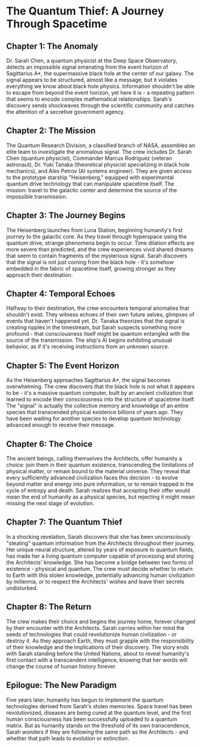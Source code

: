 # The Quantum Thief: A Journey Through Spacetime

## Chapter 1: The Anomaly
Dr. Sarah Chen, a quantum physicist at the Deep Space Observatory, detects an impossible signal emanating from the event horizon of Sagittarius A*, the supermassive black hole at the center of our galaxy. The signal appears to be structured, almost like a message, but it violates everything we know about black hole physics. Information shouldn't be able to escape from beyond the event horizon, yet here it is - a repeating pattern that seems to encode complex mathematical relationships. Sarah's discovery sends shockwaves through the scientific community and catches the attention of a secretive government agency.

## Chapter 2: The Mission
The Quantum Research Division, a classified branch of NASA, assembles an elite team to investigate the anomalous signal. The crew includes Dr. Sarah Chen (quantum physicist), Commander Marcus Rodriguez (veteran astronaut), Dr. Yuki Tanaka (theoretical physicist specializing in black hole mechanics), and Alex Petrov (AI systems engineer). They are given access to the prototype starship "Heisenberg," equipped with experimental quantum drive technology that can manipulate spacetime itself. The mission: travel to the galactic center and determine the source of the impossible transmission.

## Chapter 3: The Journey Begins
The Heisenberg launches from Luna Station, beginning humanity's first journey to the galactic core. As they travel through hyperspace using the quantum drive, strange phenomena begin to occur. Time dilation effects are more severe than predicted, and the crew experiences vivid shared dreams that seem to contain fragments of the mysterious signal. Sarah discovers that the signal is not just coming from the black hole - it's somehow embedded in the fabric of spacetime itself, growing stronger as they approach their destination.

## Chapter 4: Temporal Echoes
Halfway to their destination, the crew encounters temporal anomalies that shouldn't exist. They witness echoes of their own future selves, glimpses of events that haven't happened yet. Dr. Tanaka theorizes that the signal is creating ripples in the timestream, but Sarah suspects something more profound - that consciousness itself might be quantum entangled with the source of the transmission. The ship's AI begins exhibiting unusual behavior, as if it's receiving instructions from an unknown source.

## Chapter 5: The Event Horizon
As the Heisenberg approaches Sagittarius A*, the signal becomes overwhelming. The crew discovers that the black hole is not what it appears to be - it's a massive quantum computer, built by an ancient civilization that learned to encode their consciousness into the structure of spacetime itself. The "signal" is actually the collective memory and knowledge of an entire species that transcended physical existence billions of years ago. They have been waiting for another species to develop quantum technology advanced enough to receive their message.

## Chapter 6: The Choice
The ancient beings, calling themselves the Architects, offer humanity a choice: join them in their quantum existence, transcending the limitations of physical matter, or remain bound to the material universe. They reveal that every sufficiently advanced civilization faces this decision - to evolve beyond matter and energy into pure information, or to remain trapped in the cycle of entropy and death. Sarah realizes that accepting their offer would mean the end of humanity as a physical species, but rejecting it might mean missing the next stage of evolution.

## Chapter 7: The Quantum Thief
In a shocking revelation, Sarah discovers that she has been unconsciously "stealing" quantum information from the Architects throughout their journey. Her unique neural structure, altered by years of exposure to quantum fields, has made her a living quantum computer capable of processing and storing the Architects' knowledge. She has become a bridge between two forms of existence - physical and quantum. The crew must decide whether to return to Earth with this stolen knowledge, potentially advancing human civilization by millennia, or to respect the Architects' wishes and leave their secrets undisturbed.

## Chapter 8: The Return
The crew makes their choice and begins the journey home, forever changed by their encounter with the Architects. Sarah carries within her mind the seeds of technologies that could revolutionize human civilization - or destroy it. As they approach Earth, they must grapple with the responsibility of their knowledge and the implications of their discovery. The story ends with Sarah standing before the United Nations, about to reveal humanity's first contact with a transcendent intelligence, knowing that her words will change the course of human history forever.

## Epilogue: The New Paradigm
Five years later, humanity has begun to implement the quantum technologies derived from Sarah's stolen memories. Space travel has been revolutionized, diseases are being cured at the quantum level, and the first human consciousness has been successfully uploaded to a quantum matrix. But as humanity stands on the threshold of its own transcendence, Sarah wonders if they are following the same path as the Architects - and whether that path leads to evolution or extinction.